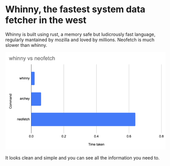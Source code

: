 # Whinny, the fastest system data fetcher in the west

Whinny is built using rust, a memory safe but ludicrously fast language, regularly mantained by mozilla and loved by millions. Neofetch is much slower than whinny.

![time comparison between neofetch and whinny](/images/comparison.png "whinny vs neofetch")

It looks clean and simple and you can see all the information you need to.

